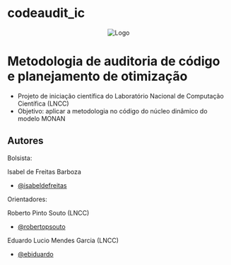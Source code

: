 # codeaudit_ic

<div align="center">

![Logo](https://www.gov.br/lncc/pt-br/acesso-a-informacao/institucional/marca-lncc-completa-horizontal_aplicacao-com-marca-do-governo_png_positiva.png)

</div>

# Metodologia de auditoria de código e planejamento de otimização 

- Projeto de iniciação científica do Laboratório Nacional de Computação Científica (LNCC)
- Objetivo: aplicar a metodologia no código do núcleo dinâmico do modelo MONAN

## Autores
 Bolsista: 
 
 Isabel de Freitas Barboza
- [@isabeldefreitas](https://github.com/isabeldefreitas)

 Orientadores: 
 
 Roberto Pinto Souto (LNCC)
- [@robertopsouto](https://github.com/robertopsouto)

Eduardo Lucio Mendes Garcia (LNCC)
- [@ebiduardo](https://github.com/ebiduardo)





